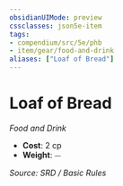 ```yaml
---
obsidianUIMode: preview
cssclasses: json5e-item
tags:
- compendium/src/5e/phb
- item/gear/food-and-drink
aliases: ["Loaf of Bread"]
---
```

# Loaf of Bread
*Food and Drink*  

- **Cost**: 2 cp
- **Weight**: ⏤

*Source: SRD / Basic Rules*